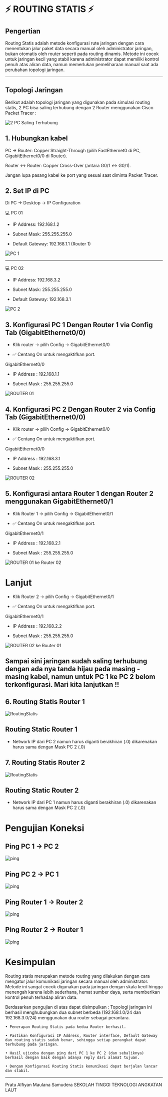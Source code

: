 # ⚡ ROUTING STATIS ⚡
## Pengertian
Routing Statis adalah metode konfigurasi rute jaringan dengan cara menentukan jalur paket data secara manual oleh administrator jaringan, bukan otomatis oleh router seperti pada routing dinamis. Metode ini cocok untuk jaringan kecil yang stabil karena administrator dapat memiliki kontrol penuh atas aliran data, namun memerlukan pemeliharaan manual saat ada perubahan topologi jaringan. 
***
## Topologi Jaringan
Berikut adalah topologi jaringan yang digunakan pada simulasi routing statis, 2 PC bisa saling terhubung dengan 2 Router menggunakan Cisco Packet Tracer :

![2 PC Saling Terhubung](imagess/RoutingStatics.png)

## 1. Hubungkan kabel

PC → Router: Copper Straight-Through (pilih FastEthernet0 di PC, GigabitEthernet0/0 di Router).

Router ↔ Router: Copper Cross-Over (antara G0/1 ↔ G0/1).

Jangan lupa pasang kabel ke port yang sesuai saat diminta Packet Tracer.

## 2. Set IP di PC

Di PC → Desktop → IP Configuration

💻 PC 01

- IP Address: 192.168.1.2

- Subnet Mask: 255.255.255.0

- Default Gateway: 192.168.1.1 (Router 1)

![PC 1](imagess/PC1.png)

---

💻 PC 02

- IP Address: 192.168.3.2

- Subnet Mask: 255.255.255.0

- Default Gateway: 192.168.3.1

![PC 2](imagess/PC2.png)

## 3. Konfigurasi PC 1 Dengan Router 1 via Config Tab (GigabitEthernet0/0)

- Klik router → pilih Config → GigabitEthernet0/0

- ✅ Centang On untuk mengaktifkan port.

GigabitEthernet0/0
- IP Address : 192.168.1.1

- Subnet Mask : 255.255.255.0

![ROUTER 01](imagess/GigabitEthernet00.png)

## 4. Konfigurasi PC 2 Dengan Router 2 via Config Tab (GigabitEthernet0/0)

- Klik router → pilih Config → GigabitEthernet0/0

- ✅ Centang On untuk mengaktifkan port.

GigabitEthernet0/0
- IP Address : 192.168.3.1

- Subnet Mask : 255.255.255.0

![ROUTER 02](imagess/R2GigabitEthernet00.png)

## 5. Konfigurasi antara Router 1 dengan Router 2 menggunakan GigabitEthernet0/1

- Klik Router 1 → pilih Config → GigabitEthernet0/1
  
- ✅ Centang On untuk mengaktifkan port.

GigabitEthernet0/1
- IP Address : 192.168.2.1

- Subnet Mask : 255.255.255.0

![ROUTER 01 ke Router 02](imagess/GigabitEthernet01.png)

# Lanjut
- Klik Router 2 → pilih Config → GigabitEthernet0/1
  
- ✅ Centang On untuk mengaktifkan port.

GigabitEthernet0/1
- IP Address : 192.168.2.2

- Subnet Mask : 255.255.255.0

![ROUTER 02 ke Router 01](imagess/R2GigabitEthernet01.png)

## Sampai sini jaringan sudah saling terhubung dengan ada nya tanda hijau pada masing - masing kabel, namun untuk PC 1 ke PC 2 belom terkonfigurasi. Mari kita lanjutkan !!

## 6. Routing Statis Router 1
![RoutingStatis](imagess/routingStatisRouter1.png)

## Routing Static Router 1
- Network IP dari PC 2 namun harus diganti berakhiran (.0) dikarenakan harus sama dengan Mask PC 2 (.0)

## 7. Routing Statis Router 2
![RoutingStatis](imagess/routingStatisRouter2.png)

## Routing Static Router 2
- Network IP dari PC 1 namun harus diganti berakhiran (.0) dikarenakan harus sama dengan Mask PC 2 (.0)

# Pengujian Koneksi #
## Ping PC 1 → PC 2
![ping](imagess/pingpc1.png)

## Ping PC 2 → PC 1
![ping](imagess/pingpc2.png)

## Ping Router 1 → Router 2
![ping](imagess/pingRouter1.png)

## Ping Router 2 → Router 1
![ping](imagess/pingRouter2.png)

# Kesimpulan
Routing statis merupakan metode routing yang dilakukan dengan cara mengatur jalur komunikasi jaringan secara manual oleh administrator.  Metode ini sangat cocok digunakan pada jaringan dengan skala kecil hingga menengah karena lebih sederhana, hemat sumber daya, serta memberikan kontrol penuh terhadap aliran data.

Berdasarkan pengujian di atas dapat disimpulkan :
Topologi jaringan ini berhasil menghubungkan dua subnet berbeda (192.168.1.0/24 dan 192.168.3.0/24) menggunakan dua router sebagai perantara.

    • Penerapan Routing Statis pada kedua Router berhasil.
    
    • Pastikan Konfigurasi IP Address, Router interface, Default Gateway dan routing statis sudah benar, sehingga setiap perangkat dapat terhubung pada jaringan.
    
    • Hasil ujicoba dengan ping dari PC 1 ke PC 2 (dan sebaliknya) berhasil dengan baik dengan adanya reply dari alamat tujuan.
    
    • Dengan Konfigurasi Routing Statis komunikasi dapat berjalan lancar dan stabil.
***

Pratu Alfiyan Maulana Samudera
SEKOLAH TINGGI TEKNOLOGI ANGKATAN LAUT
